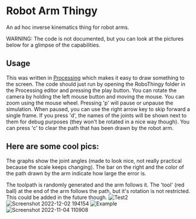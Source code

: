 # Robot Arm Thingy
An ad hoc inverse kinematics thing for robot arms.

WARNING: The code is not documented, but you can look at the pictures below for a glimpse of the capabilities.

## Usage
This was written in [Processing](https://processing.org) which makes it easy to draw something to the screen. The code should just run by opening the RoboThingy folder in the Processing editor and pressing the play button. You can rotate the camera by holding the left mouse button and moving the mouse. You can zoom using the mouse wheel. Pressing 'p' will pause or unpause the simulation. When paused, you can use the right arrow key to skip forward a single frame. If you press 'd', the names of the joints will be shown next to them for debug purposes (they won't be rotated in a nice way though). You can press 'c' to clear the path that has been drawn by the robot arm.

## Here are some cool pics:
The graphs show the joint angles (made to look nice, not really practical because the scale keeps changing).
The bar on the right and the color of the path drawn by the arm indicate how large the error is.

The toolpath is randomly generated and the arm follows it. The 'tool' (red ball) at the end of the arm follows the path, but it's rotation is not restricted. This could be added in the future though.
![Test2](https://user-images.githubusercontent.com/57051885/205487631-2aec6be9-a0a7-4b1e-820c-a15d387c8ad1.gif)
![Screenshot 2022-12-02 194154](https://user-images.githubusercontent.com/57051885/205363880-c59deda6-6b38-4f8d-a5f5-558b0ecb00b7.png)
![Example](https://user-images.githubusercontent.com/57051885/195630308-ba640372-aaca-40e1-a069-3018957cde6a.png)
![Screenshot 2022-11-04 110908](https://user-images.githubusercontent.com/57051885/199947645-2cc91066-a194-4078-ae75-a7094f7be474.png)
